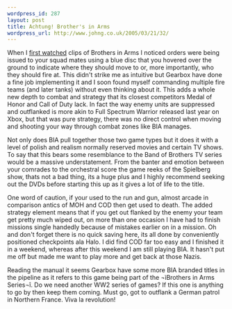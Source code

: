 ```yaml
--- 
wordpress_id: 287
layout: post
title: Achtung! Brother's in Arms
wordpress_url: http://www.johng.co.uk/2005/03/21/32/
---
```

When I <a href="http://www.johng.co.uk/2005/03/17/brothers-in-arms-this-weekend/">first watched</a> clips of Brothers in Arms I noticed orders were being issued to your squad mates using a blue disc that you hovered over the ground to indicate where they should move to or, more importantly, who they should fire at. This didn't strike me as intuitive but Gearbox have done a fine job implementing it and I soon found myself commanding multiple fire teams (and later tanks) without even thinking about it. This adds a whole new depth to combat and strategy that its closest competitors Medal of Honor and Call of Duty lack. In fact the way enemy units are suppressed and outflanked is more akin to Full Spectrum Warrior released last year on Xbox, but that was pure strategy, there was no direct control when moving and shooting your way through combat zones like BIA manages.

Not only does BIA pull together those two game types but it does it with a level of polish and realism normally reserved movies and certain TV shows. To say that this bears some resemblance to the Band of Brothers TV series would be a massive understatement. From the banter and emotion between your comrades to the orchestral score the game reeks of the Spielberg show, thats not a bad thing, its a huge plus and I highly recommend seeking out the DVDs before starting this up as it gives a lot of life to the title.

One word of caution, if your used to the run and gun, almost arcade in comparison antics of MOH and COD then get used to death. The added strategy element means that if you get out flanked by the enemy your team get pretty much wiped out, on more than one occasion I have had to finish missions single handedly because of mistakes earlier on in a mission. Oh and don't forget there is no quick saving here, its all done by conveniently positioned checkpoints ala Halo. I did find COD far too easy and I finished it in a weekend, whereas after this weekend I am still playing BIA. It hasn't put me off but made me want to play more and get back at those Nazis.

Reading the manual it seems Gearbox have some more BIA branded titles in the pipeline as it refers to this game being part of the ¬ìBrothers in Arms Series¬î. Do we need another WW2 series of games? If this one is anything to go by then keep them coming. Must go, got to outflank a German patrol in Northern France. Viva la revolution!
